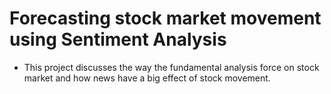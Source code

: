 # Forecasting stock market movement using Sentiment Analysis
- This project discusses the way the fundamental analysis force on stock market and how news have a big effect of stock movement.
